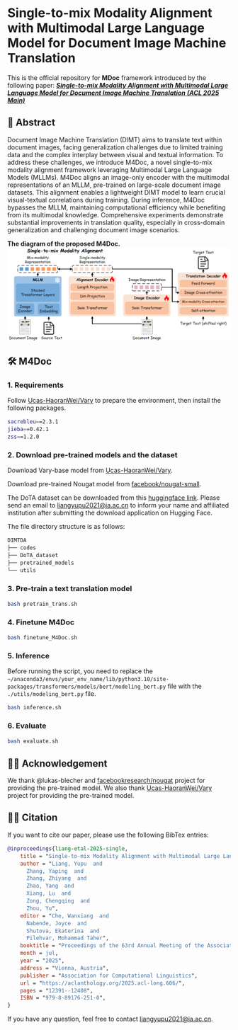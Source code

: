 # Single-to-mix Modality Alignment with Multimodal Large Language Model for Document Image Machine Translation

This is the official repository for **MDoc** framework introduced by the following paper: [***Single-to-mix Modality Alignment with Multimodal Large Language Model for Document Image Machine Translation (ACL 2025 Main)***](https://aclanthology.org/2025.acl-long.606/)

## 📜 Abstract
Document Image Machine Translation (DIMT) aims to translate text within document images, facing generalization challenges due to limited training data and the complex interplay between visual and textual information.
To address these challenges, we introduce M4Doc, a novel single-to-mix modality alignment framework leveraging Multimodal Large Language Models (MLLMs).
M4Doc aligns an image-only encoder with the multimodal representations of an MLLM, pre-trained on large-scale document image datasets.
This alignment enables a lightweight DIMT model to learn crucial visual-textual correlations during training.
During inference, M4Doc bypasses the MLLM, maintaining computational efficiency while benefiting from its multimodal knowledge.
Comprehensive experiments demonstrate substantial improvements in translation quality, especially in cross-domain generalization and challenging document image scenarios.

**The diagram of the proposed M4Doc.**
![](images/fig_model.png)

## 🛠️ M4Doc
### 1. Requirements
Follow [Ucas-HaoranWei/Vary](https://github.com/Ucas-HaoranWei/Vary) to prepare the environment, then install the following packages.
```bash
sacrebleu==2.3.1
jieba==0.42.1
zss==1.2.0
```

### 2. Download pre-trained models and the dataset
Download Vary-base model from [Ucas-HaoranWei/Vary](https://github.com/Ucas-HaoranWei/Vary).

Download pre-trained Nougat model from [facebook/nougat-small](https://huggingface.co/facebook/nougat-small).

The DoTA dataset can be downloaded from this [huggingface link](https://huggingface.co/datasets/liangyupu/DoTA_dataset).
Please send an email to [liangyupu2021@ia.ac.cn](mailto:liangyupu2021@ia.ac.cn) to inform your name and affiliated institution after submitting the download application on Hugging Face.

The file directory structure is as follows:
```bash
DIMTDA
├── codes
├── DoTA_dataset
├── pretrained_models
└── utils
```

### 3. Pre-train a text translation model
```bash
bash pretrain_trans.sh
```

### 4. Finetune M4Doc
```bash
bash finetune_M4Doc.sh
```

### 5. Inference
Before running the script, you need to replace the `~/anaconda3/envs/your_env_name/lib/python3.10/site-packages/transformers/models/bert/modeling_bert.py` file with the `./utils/modeling_bert.py` file.
```bash
bash inference.sh
```

### 6. Evaluate
```bash
bash evaluate.sh
```

## 🙏🏻 Acknowledgement
We thank @lukas-blecher and [facebookresearch/nougat](https://github.com/facebookresearch/nougat) project for providing the pre-trained model.
We also thank [Ucas-HaoranWei/Vary](https://github.com/Ucas-HaoranWei/Vary) project for providing the pre-trained model.

## ✍🏻 Citation
If you want to cite our paper, please use the following BibTex entries:
```BibTex
@inproceedings{liang-etal-2025-single,
    title = "Single-to-mix Modality Alignment with Multimodal Large Language Model for Document Image Machine Translation",
    author = "Liang, Yupu  and
      Zhang, Yaping  and
      Zhang, Zhiyang  and
      Zhao, Yang  and
      Xiang, Lu  and
      Zong, Chengqing  and
      Zhou, Yu",
    editor = "Che, Wanxiang  and
      Nabende, Joyce  and
      Shutova, Ekaterina  and
      Pilehvar, Mohammad Taher",
    booktitle = "Proceedings of the 63rd Annual Meeting of the Association for Computational Linguistics (Volume 1: Long Papers)",
    month = jul,
    year = "2025",
    address = "Vienna, Austria",
    publisher = "Association for Computational Linguistics",
    url = "https://aclanthology.org/2025.acl-long.606/",
    pages = "12391--12408",
    ISBN = "979-8-89176-251-0",
}
```

If you have any question, feel free to contact [liangyupu2021@ia.ac.cn](mailto:liangyupu2021@ia.ac.cn).
